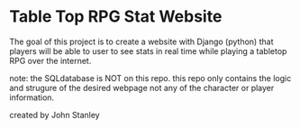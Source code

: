 # Table Top RPG Stat Website
The goal of this project is to create a website with Django (python) that players will be able to user to see stats in real time while playing a tabletop RPG over the internet.

note: the SQLdatabase is NOT on this repo. this repo only contains the logic and strugure of the desired webpage not any of the character or player information.

created by John Stanley